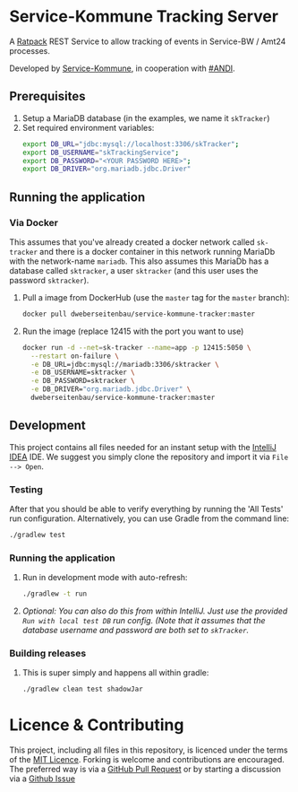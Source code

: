 # Service-Kommune Tracking Server

A [Ratpack](https://ratpack.io) REST Service to allow tracking of events in Service-BW / Amt24 processes.

Developed by [Service-Kommune](https://www.service-kommune.de), in cooperation with [#ANDI](https://www.netzwerk-agile-verwaltung.de/).

## Prerequisites
1. Setup a MariaDB database (in the examples, we name it `skTracker`)
1. Set required environment variables:
   ```bash
   export DB_URL="jdbc:mysql://localhost:3306/skTracker";
   export DB_USERNAME="skTrackingService";
   export DB_PASSWORD="<YOUR PASSWORD HERE>";
   export DB_DRIVER="org.mariadb.jdbc.Driver"
   ```

## Running the application

### Via Docker
This assumes that you've already created a docker network called `sk-tracker` and there is a docker container in
this network running MariaDb with the network-name `mariadb`.
This also assumes this MariaDb has a database called `sktracker`, a user `sktracker` (and this user uses the password 
`sktracker`).

1. Pull a image from DockerHub (use the `master` tag for the `master` branch):
   ```bash
   docker pull dweberseitenbau/service-kommune-tracker:master
   ```
1. Run the image (replace 12415 with the port you want to use)
   ```bash
   docker run -d --net=sk-tracker --name=app -p 12415:5050 \
     --restart on-failure \
     -e DB_URL=jdbc:mysql://mariadb:3306/sktracker \
     -e DB_USERNAME=sktracker \
     -e DB_PASSWORD=sktracker \
     -e DB_DRIVER="org.mariadb.jdbc.Driver" \
     dweberseitenbau/service-kommune-tracker:master
   ```

## Development
This project contains all files needed for an instant setup with the [IntelliJ IDEA](https://www.jetbrains.com/idea/) IDE.
We suggest you simply clone the repository and import it via `File --> Open`.

### Testing
After that you should be able to verify everything by running the 'All Tests' run configuration.
Alternatively, you can use Gradle from the command line:

```bash
./gradlew test
```

### Running the application
1. Run in development mode with auto-refresh:
   ```bash
   ./gradlew -t run
   ```
1. *Optional: You can also do this from within IntelliJ.*
   *Just use the provided `Run with local test DB` run config. (Note that it*
   *assumes that the database username and password are both set to `skTracker`.*
   
### Building releases
1. This is super simply and happens all within gradle:
   ```bash
   ./gradlew clean test shadowJar
   ```

# Licence & Contributing
This project, including all files in this repository, is licenced under the terms of the [MIT Licence](./LICENSE).
Forking is welcome and contributions are encouraged. The preferred way is via a 
[GitHub Pull Request](https://github.com/Seitenbau/service-kommune-tracker/pulls) or by starting a discussion via a 
[Github Issue](https://github.com/Seitenbau/service-kommune-tracker/issues)
